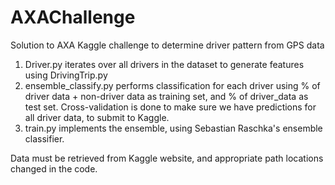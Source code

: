 # AXAChallenge
Solution to AXA Kaggle challenge to determine driver pattern from GPS data

1. Driver.py iterates over all drivers in the dataset to generate features using DrivingTrip.py
2. ensemble_classify.py performs classification for each driver using % of driver data + non-driver data as training set, and % of driver_data as test set. Cross-validation is done to make sure we have predictions for all driver data, to submit to Kaggle.
3. train.py implements the ensemble, using Sebastian Raschka's ensemble classifier.

Data must be retrieved from Kaggle website, and appropriate path locations changed in the code.
